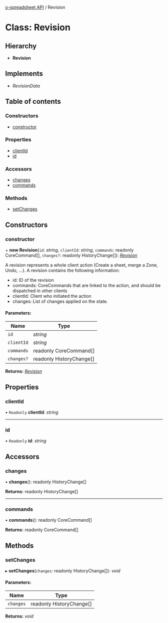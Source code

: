 [o-spreadsheet API](../README.md) / Revision

# Class: Revision

## Hierarchy

* **Revision**

## Implements

* *RevisionData*

## Table of contents

### Constructors

- [constructor](revision.md#constructor)

### Properties

- [clientId](revision.md#clientid)
- [id](revision.md#id)

### Accessors

- [changes](revision.md#changes)
- [commands](revision.md#commands)

### Methods

- [setChanges](revision.md#setchanges)

## Constructors

### constructor

\+ **new Revision**(`id`: *string*, `clientId`: *string*, `commands`: readonly CoreCommand[], `changes?`: readonly HistoryChange[]): [*Revision*](revision.md)

A revision represents a whole client action (Create a sheet, merge a Zone, Undo, ...).
A revision contains the following information:
 - id: ID of the revision
 - commands: CoreCommands that are linked to the action, and should be
             dispatched in other clients
 - clientId: Client who initiated the action
 - changes: List of changes applied on the state.

#### Parameters:

Name | Type |
------ | ------ |
`id` | *string* |
`clientId` | *string* |
`commands` | readonly CoreCommand[] |
`changes?` | readonly HistoryChange[] |

**Returns:** [*Revision*](revision.md)

## Properties

### clientId

• `Readonly` **clientId**: *string*

___

### id

• `Readonly` **id**: *string*

## Accessors

### changes

• **changes**(): readonly HistoryChange[]

**Returns:** readonly HistoryChange[]

___

### commands

• **commands**(): readonly CoreCommand[]

**Returns:** readonly CoreCommand[]

## Methods

### setChanges

▸ **setChanges**(`changes`: readonly HistoryChange[]): *void*

#### Parameters:

Name | Type |
------ | ------ |
`changes` | readonly HistoryChange[] |

**Returns:** *void*
